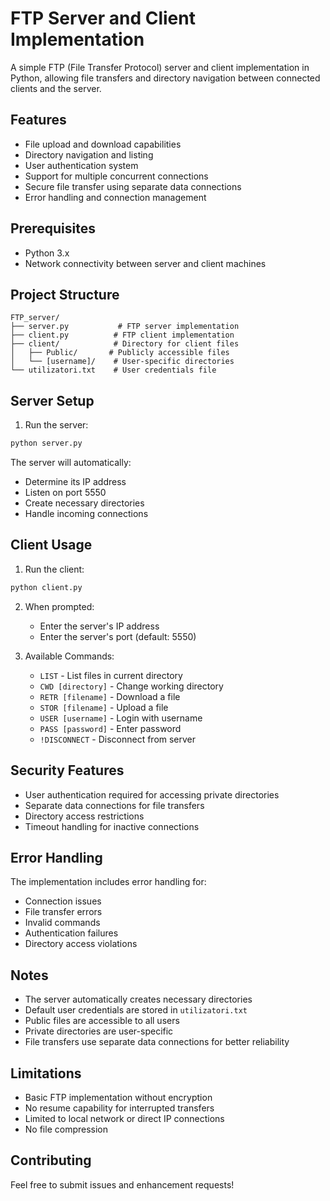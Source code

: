 # FTP Server and Client Implementation

A simple FTP (File Transfer Protocol) server and client implementation in Python, allowing file transfers and directory navigation between connected clients and the server.

## Features

- File upload and download capabilities
- Directory navigation and listing
- User authentication system
- Support for multiple concurrent connections
- Secure file transfer using separate data connections
- Error handling and connection management

## Prerequisites

- Python 3.x
- Network connectivity between server and client machines

## Project Structure

```
FTP_server/
├── server.py           # FTP server implementation
├── client.py          # FTP client implementation
├── client/            # Directory for client files
│   ├── Public/       # Publicly accessible files
│   └── [username]/    # User-specific directories
└── utilizatori.txt    # User credentials file
```

## Server Setup

1. Run the server:
```bash
python server.py
```

The server will automatically:
- Determine its IP address
- Listen on port 5550
- Create necessary directories
- Handle incoming connections

## Client Usage

1. Run the client:
```bash
python client.py
```

2. When prompted:
   - Enter the server's IP address
   - Enter the server's port (default: 5550)

3. Available Commands:
   - `LIST` - List files in current directory
   - `CWD [directory]` - Change working directory
   - `RETR [filename]` - Download a file
   - `STOR [filename]` - Upload a file
   - `USER [username]` - Login with username
   - `PASS [password]` - Enter password
   - `!DISCONNECT` - Disconnect from server

## Security Features

- User authentication required for accessing private directories
- Separate data connections for file transfers
- Directory access restrictions
- Timeout handling for inactive connections

## Error Handling

The implementation includes error handling for:
- Connection issues
- File transfer errors
- Invalid commands
- Authentication failures
- Directory access violations

## Notes

- The server automatically creates necessary directories
- Default user credentials are stored in `utilizatori.txt`
- Public files are accessible to all users
- Private directories are user-specific
- File transfers use separate data connections for better reliability

## Limitations

- Basic FTP implementation without encryption
- No resume capability for interrupted transfers
- Limited to local network or direct IP connections
- No file compression

## Contributing

Feel free to submit issues and enhancement requests! 